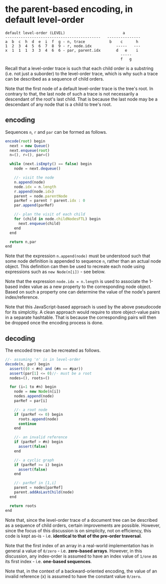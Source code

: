
<!-- ======================================================================= -->
# the parent-based encoding, in default level-order

```
default level-order (LEVEL)                          a
-------------------------------------------   ---------------
a  b  c  h  d  e  i  f  g - n, trace           b    c      h
1  2  3  4  5  6  7  8  9 - r, node.idx           -----   ---
x  1  1  1  3  3  4  6  6 - par, parent.idx       d   e    i
                                                    -----
                                                    f   g
```

Recall that a level-order trace is such that each child order is a substring
(i.e. not just a suborder) to the level-order trace, which is why such a trace
can be described as a sequence of child orders.

Note that the first node of a default level-order trace is the tree's root. In
contrary to that, the last node of such a trace is not necessarily a descendant
of the root's last child. That is because the last node may be a descendant of
any node that is a child to tree's root.

<!-- ======================================================================= -->
## encoding

Sequences `n`, `r` and `par` can be formed as follows.

```js
encode(root) begin
  next = new Queue()
  next.enqueue(root)
  n=(), r=(), par=()

  while (next.isEmpty() == false) begin
    node = next.dequeue()

    //- visit the node
    n.append(node)
    node.idx = n.length
    r.append(node.idx)
    parent = node.parentNode
    parRef = parent ? parent.idx : 0
    par.append(parRef)

    //- plan the visit of each child
    for (child in node.childNodesFTL) begin
      next.enqueue(child)
    end
  end

  return n,par
end
```

Note that the expression `n.append(node)` must be understood such that some
node definition is appended to sequence `n`, rather than an actual node object.
This definition can then be used to recreate each node using expressions such
as `new Node(n[i])` - see below.

Note that the expression `node.idx = n.length` is used to associate the 1-based
index value as a new property to the corresponding node object. Based on such
a property one can determine the value of the node's parent index/reference.

Note that this JavaScript-based approach is used by the above pseudocode for
its simplcitiy. A clean approach would require to store object-value pairs
in a separate hashtable. That is because the corresponding pairs will then
be dropped once the encoding process is done.

<!-- ======================================================================= -->
## decoding

The encoded tree can be recreated as follows.

```js
//- assuming 'n' is in level-order
decode(n, par) begin
  assert((0 < #n) and (#n == #par))
  assert(par[1] <= 0)//- must be a root
  nodes=(), roots=()

  for (i=1 to #n) begin
    node = new Node(n[i])
    nodes.append(node)
    parRef = par[i]

    //- a root node
    if (parRef <= 0) begin
      roots.append(node)
      continue
    end

    //- an invalid reference
    if (parRef > #n) begin
      assert(false)
    end

    //- a cyclic graph
    if (parRef >= i) begin
      assert(false)
    end

    //- parRef in [1,i]
    parent = nodes[parRef]
    parent.addAsLastChild(node)
  end

  return roots
end
```

Note that, since the level-order trace of a document tree can be described as
a sequence of child orders, certain improvements are possible. However, since
the focus of this discussion is on simplicity, not on efficiency, this code
is kept as-is - i.e. **identical to that of the pre-order traversal**.

Note that the first index of an array in a real-world implementation has in
general a value of `0/zero` - i.e. **zero-based arrays**. However, in this
discussion, any index-order is assumed to have an index value of `1/one` as
its first index - i.e. **one-based sequences**.

Note that, in the context of a backward-oriented encoding, the value of an
invalid reference (x) is assumed to have the constant value `0/zero`.
